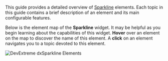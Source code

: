 This guide provides a detailed overview of [Sparkline](/api-reference/20%20Data%20Visualization%20Widgets/60%20dxSparkline '/Documentation/ApiReference/Data_Visualization_Widgets/dxSparkline/') elements. Each topic in this guide contains a brief description of an element and its main configurable features.

Below is the element map of the **Sparkline** widget. It may be helpful as you begin learning about the capabilities of this widget. **Hover** over an element on the map to discover the name of this element. A **click** on an element navigates you to a topic devoted to this element.

<p><img style="margin:0px auto;display:block" src="/Content/images/doc/16_1/ChartJS/SparklineElementMap.png" alt="DevExtreme dxSparkline Elements" usemap="#sparklineElements" /></p>

<map name="sparklineElements">
	<area shape="rect" title="Tooltip" coords="65,12,166,114" href="/Documentation/Guide/Data_Visualization/Charts/Sparkline_Elements/#Tooltip" />
	<area shape="circle" title="Series Point" coords="20,134,3" href="/Documentation/Guide/Data_Visualization/Charts/Sparkline_Elements/#Series_Points" />
	<area shape="circle" title="Series Point" coords="55,109,4" href="/Documentation/Guide/Data_Visualization/Charts/Sparkline_Elements/#Series_Points" />
	<area shape="circle" title="Series Point" coords="158,143,3" href="/Documentation/Guide/Data_Visualization/Charts/Sparkline_Elements/#Series_Points" />
	<area shape="circle" title="Series Point" coords="211,135,5" href="/Documentation/Guide/Data_Visualization/Charts/Sparkline_Elements/#Series_Points" />
	<area shape="rect" title="Series" coords="24,113,206,139" href="/Documentation/Guide/Data_Visualization/Charts/Sparkline_Elements/#Series" />
</map>
